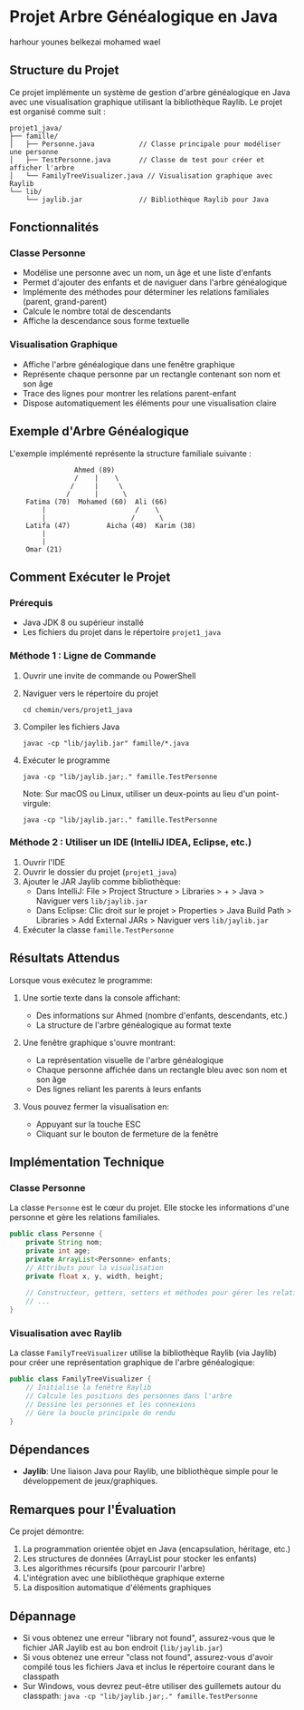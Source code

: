 
# Projet Arbre Généalogique en Java
harhour younes
belkezai mohamed wael


## Structure du Projet
Ce projet implémente un système de gestion d'arbre généalogique en Java avec une visualisation graphique utilisant la bibliothèque Raylib.
Le projet est organisé comme suit :

```
projet1_java/
├── famille/
│   ├── Personne.java           // Classe principale pour modéliser une personne
│   ├── TestPersonne.java       // Classe de test pour créer et afficher l'arbre
│   └── FamilyTreeVisualizer.java // Visualisation graphique avec Raylib
└── lib/
    └── jaylib.jar              // Bibliothèque Raylib pour Java
```

## Fonctionnalités

### Classe Personne
- Modélise une personne avec un nom, un âge et une liste d'enfants
- Permet d'ajouter des enfants et de naviguer dans l'arbre généalogique
- Implémente des méthodes pour déterminer les relations familiales (parent, grand-parent)
- Calcule le nombre total de descendants
- Affiche la descendance sous forme textuelle

### Visualisation Graphique
- Affiche l'arbre généalogique dans une fenêtre graphique
- Représente chaque personne par un rectangle contenant son nom et son âge
- Trace des lignes pour montrer les relations parent-enfant
- Dispose automatiquement les éléments pour une visualisation claire

## Exemple d'Arbre Généalogique

L'exemple implémenté représente la structure familiale suivante :

```
                Ahmed (89)
                /    |    \
               /     |     \
              /      |      \
    Fatima (70)  Mohamed (60)  Ali (66)
        |                      /    \
        |                     /      \
    Latifa (47)         Aicha (40)  Karim (38)
        |
        |
    Omar (21)
```

## Comment Exécuter le Projet

### Prérequis
- Java JDK 8 ou supérieur installé
- Les fichiers du projet dans le répertoire `projet1_java`

### Méthode 1 : Ligne de Commande

1. Ouvrir une invite de commande ou PowerShell
2. Naviguer vers le répertoire du projet
   ```
   cd chemin/vers/projet1_java
   ```
3. Compiler les fichiers Java
   ```
   javac -cp "lib/jaylib.jar" famille/*.java
   ```
4. Exécuter le programme
   ```
   java -cp "lib/jaylib.jar;." famille.TestPersonne
   ```
   
   Note: Sur macOS ou Linux, utiliser un deux-points au lieu d'un point-virgule:
   ```
   java -cp "lib/jaylib.jar:." famille.TestPersonne
   ```

### Méthode 2 : Utiliser un IDE (IntelliJ IDEA, Eclipse, etc.)

1. Ouvrir l'IDE
2. Ouvrir le dossier du projet (`projet1_java`)
3. Ajouter le JAR Jaylib comme bibliothèque:
   - Dans IntelliJ: File > Project Structure > Libraries > + > Java > Naviguer vers `lib/jaylib.jar`
   - Dans Eclipse: Clic droit sur le projet > Properties > Java Build Path > Libraries > Add External JARs > Naviguer vers `lib/jaylib.jar`
4. Exécuter la classe `famille.TestPersonne`

## Résultats Attendus

Lorsque vous exécutez le programme:

1. Une sortie texte dans la console affichant:
   - Des informations sur Ahmed (nombre d'enfants, descendants, etc.)
   - La structure de l'arbre généalogique au format texte

2. Une fenêtre graphique s'ouvre montrant:
   - La représentation visuelle de l'arbre généalogique
   - Chaque personne affichée dans un rectangle bleu avec son nom et son âge
   - Des lignes reliant les parents à leurs enfants

3. Vous pouvez fermer la visualisation en:
   - Appuyant sur la touche ESC
   - Cliquant sur le bouton de fermeture de la fenêtre

## Implémentation Technique

### Classe Personne
La classe `Personne` est le cœur du projet. Elle stocke les informations d'une personne et gère les relations familiales.

```java
public class Personne {
    private String nom;
    private int age;
    private ArrayList<Personne> enfants;
    // Attributs pour la visualisation
    private float x, y, width, height;
    
    // Constructeur, getters, setters et méthodes pour gérer les relations
    // ...
}
```

### Visualisation avec Raylib
La classe `FamilyTreeVisualizer` utilise la bibliothèque Raylib (via Jaylib) pour créer une représentation graphique de l'arbre généalogique:

```java
public class FamilyTreeVisualizer {
    // Initialise la fenêtre Raylib
    // Calcule les positions des personnes dans l'arbre
    // Dessine les personnes et les connexions
    // Gère la boucle principale de rendu
}
```

## Dépendances

- **Jaylib**: Une liaison Java pour Raylib, une bibliothèque simple pour le développement de jeux/graphiques.

## Remarques pour l'Évaluation

Ce projet démontre:
1. La programmation orientée objet en Java (encapsulation, héritage, etc.)
2. Les structures de données (ArrayList pour stocker les enfants)
3. Les algorithmes récursifs (pour parcourir l'arbre)
4. L'intégration avec une bibliothèque graphique externe
5. La disposition automatique d'éléments graphiques

## Dépannage

- Si vous obtenez une erreur "library not found", assurez-vous que le fichier JAR Jaylib est au bon endroit (`lib/jaylib.jar`)
- Si vous obtenez une erreur "class not found", assurez-vous d'avoir compilé tous les fichiers Java et inclus le répertoire courant dans le classpath
- Sur Windows, vous devrez peut-être utiliser des guillemets autour du classpath: `java -cp "lib/jaylib.jar;." famille.TestPersonne`
